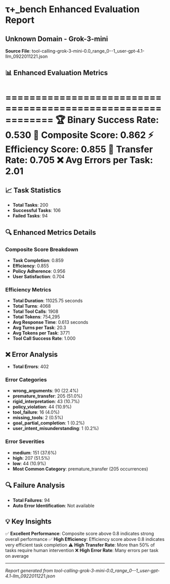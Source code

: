 # τ+_bench Enhanced Evaluation Report
## Unknown Domain - Grok-3-mini
**Source File**: tool-calling-grok-3-mini-0.0_range_0--1_user-gpt-4.1-llm_0922011221.json

## 📊 Enhanced Evaluation Metrics
============================================================
🏆 Binary Success Rate: 0.530
🎯 Composite Score: 0.862
⚡ Efficiency Score: 0.855
🔄 Transfer Rate: 0.705
❌ Avg Errors per Task: 2.01
============================================================

## 📈 Task Statistics
- **Total Tasks**: 200
- **Successful Tasks**: 106
- **Failed Tasks**: 94

## 🔍 Enhanced Metrics Details
### Composite Score Breakdown
- **Task Completion**: 0.859
- **Efficiency**: 0.855
- **Policy Adherence**: 0.956
- **User Satisfaction**: 0.704

### Efficiency Metrics
- **Total Duration**: 11025.75 seconds
- **Total Turns**: 4068
- **Total Tool Calls**: 1908
- **Total Tokens**: 754,295
- **Avg Response Time**: 0.613 seconds
- **Avg Turns per Task**: 20.3
- **Avg Tokens per Task**: 3771
- **Tool Call Success Rate**: 1.000

## ❌ Error Analysis
- **Total Errors**: 402
### Error Categories
- **wrong_arguments**: 90 (22.4%)
- **premature_transfer**: 205 (51.0%)
- **rigid_interpretation**: 43 (10.7%)
- **policy_violation**: 44 (10.9%)
- **tool_failure**: 16 (4.0%)
- **missing_tools**: 2 (0.5%)
- **goal_partial_completion**: 1 (0.2%)
- **user_intent_misunderstanding**: 1 (0.2%)
### Error Severities
- **medium**: 151 (37.6%)
- **high**: 207 (51.5%)
- **low**: 44 (10.9%)
- **Most Common Category**: premature_transfer (205 occurrences)

## 🔍 Failure Analysis
- **Total Failures**: 94
- **Auto Error Identification**: Not available

## 💡 Key Insights
✅ **Excellent Performance**: Composite score above 0.8 indicates strong overall performance
✅ **High Efficiency**: Efficiency score above 0.8 indicates very efficient task completion
⚠️  **High Transfer Rate**: More than 50% of tasks require human intervention
❌ **High Error Rate**: Many errors per task on average

---
*Report generated from tool-calling-grok-3-mini-0.0_range_0--1_user-gpt-4.1-llm_0922011221.json*